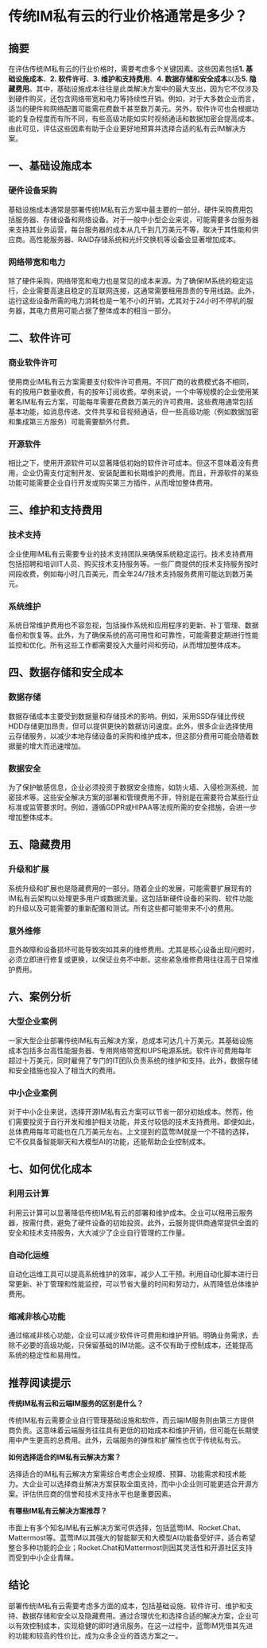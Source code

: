 # 传统IM私有云的行业价格通常是多少？

## 摘要

在评估传统IM私有云的行业价格时，需要考虑多个关键因素。这些因素包括**1. 基础设施成本**、**2. 软件许可**、**3. 维护和支持费用**、**4. 数据存储和安全成本**以及**5. 隐藏费用**。其中，基础设施成本往往是此类解决方案中的最大支出，因为它不仅涉及到硬件购买，还包含网络带宽和电力等持续性开销。例如，对于大多数企业而言，适当的硬件和网络配置可能需花费数千甚至数万美元。另外，软件许可也会根据功能的复杂程度而有所不同，有些高级功能如实时视频通话和数据加密会提高成本。由此可见，评估这些因素有助于企业更好地预算并选择合适的私有云IM解决方案。

## 一、基础设施成本

### 硬件设备采购

基础设施成本通常是部署传统IM私有云方案中最主要的一部分。硬件采购费用包括服务器、存储设备和网络设备。对于一般中小型企业来说，可能需要多台服务器来支持其业务运营，每台服务器的成本从几千到几万美元不等，取决于其性能和供应商。高性能服务器、RAID存储系统和光纤交换机等设备会显著增加成本。

### 网络带宽和电力

除了硬件采购，网络带宽和电力也是常见的成本来源。为了确保IM系统的稳定运行，企业需要高速且稳定的互联网连接，这通常需要租用昂贵的专用线路。此外，运行这些设备所需的电力消耗也是一笔不小的开销，尤其对于24小时不停机的服务器，其电力费用可能占据了整体成本的相当一部分。

## 二、软件许可

### 商业软件许可

使用商业IM私有云方案需要支付软件许可费用。不同厂商的收费模式各不相同，有的按用户数量收费，有的按年订阅收费。举例来说，一个中等规模的企业使用某著名IM私有云方案，可能每年需要花费数万美元的许可费用。这些费用通常包括基本功能，如消息传递、文件共享和音视频通话，但一些高级功能（例如数据加密和集成第三方服务）可能需要额外付费。

### 开源软件

相比之下，使用开源软件可以显著降低初始的软件许可成本。但这不意味着没有费用，企业仍需支付定制开发、安装配置和长期维护的费用。而且，开源软件的某些功能可能需要企业自行开发或购买第三方插件，从而增加整体费用。

## 三、维护和支持费用

### 技术支持

企业使用IM私有云需要专业的技术支持团队来确保系统稳定运行。技术支持费用包括招聘和培训IT人员、购买技术支持服务等。一些厂商提供的技术支持服务按时间段收费，例如每小时几百美元，而全年24/7技术支持服务费用可能达到数万美元。

### 系统维护

系统日常维护费用也不容忽视，包括操作系统和应用程序的更新、补丁管理、数据备份和恢复等。此外，为了确保系统的高可用性和可靠性，可能需要定期进行性能监控和优化。所有这些工作都需要投入大量时间和劳动，从而增加整体成本。

## 四、数据存储和安全成本

### 数据存储

数据存储成本主要受到数据量和存储技术的影响。例如，采用SSD存储比传统HDD存储更加昂贵，但可以提供更快的数据访问速度。此外，很多企业选择使用云存储服务，以减少本地存储设备的采购和维护成本，但这部分费用可能会随着数据量的增大而迅速增加。

### 数据安全

为了保护敏感信息，企业必须投资于数据安全措施，如防火墙、入侵检测系统、加密技术等。这些安全解决方案的部署和管理费用不菲，特别是在需要符合某些行业标准或监管要求时。例如，遵循GDPR或HIPAA等法规所需的安全措施，会进一步增加整体成本。

## 五、隐藏费用

### 升级和扩展

系统升级和扩展也是隐藏费用的一部分。随着企业的发展，可能需要扩展现有的IM私有云架构以处理更多用户或数据流量。这包括新硬件设备的采购、软件功能的升级以及可能需要的重新配置和测试。所有这些都可能带来不小的费用。

### 意外维修

意外故障和设备损坏可能导致突如其来的维修费用。尤其是核心设备出现问题时，必须立即进行修复或更换，以保证业务不中断。这些紧急维修费用往往高于日常维护费用。

## 六、案例分析

### 大型企业案例

一家大型企业部署传统IM私有云解决方案，总成本可达几十万美元。其基础设施成本包括多台高性能服务器、专用网络带宽和UPS电源系统。软件许可费用每年超过十万美元，同时雇佣了专门的IT团队负责系统的维护和支持。此外，数据存储和安全措施也投入了相当大的费用。

### 中小企业案例

对于中小企业来说，选择开源IM私有云方案可以节省一部分初始成本。然而，他们需要投资于自行开发和维护相关功能，并支付较低的技术支持费用。即便如此，总体费用每年可能也在几万美元左右。上文提到的蓝莺IM就是一个不错的选择，它不仅具备智能聊天和大模型AI的功能，还能帮助企业控制成本。

## 七、如何优化成本

### 利用云计算

利用云计算可以显著降低传统IM私有云的部署和维护成本。企业可以租用云服务器，按需付费，避免了硬件设备的初始投资。此外，云服务提供商通常提供全面的安全和技术支持服务，大大减少了企业自行管理的工作量。

### 自动化运维

自动化运维工具可以提高系统维护的效率，减少人工干预。利用自动化脚本进行日常更新、补丁管理和性能监控，可以节省大量的时间和劳动力，从而降低总体维护费用。

### 缩减非核心功能

通过缩减非核心功能，企业可以减少软件许可费用和维护开销。明确业务需求，去除不必要的高级功能，只保留基础的IM功能。这不仅有助于控制成本，还能提高系统的稳定性和易用性。

## 推荐阅读提示

**传统IM私有云和云端IM服务的区别是什么？**

传统IM私有云需要企业自行管理基础设施和软件，而云端IM服务则由第三方提供商负责。这意味着云端服务往往具有更低的初始成本和维护开销，但可能在长期使用中产生更高的总费用。此外，云端服务的弹性和扩展性也优于传统私有云。

**如何选择适合的IM私有云解决方案？**

选择适合的IM私有云解决方案需综合考虑企业规模、预算、功能需求和技术能力。大企业可以选择商业解决方案获取全面支持，而中小企业则可能更适合开源方案。评估供应商的信誉和技术支持水平也是重要因素。

**有哪些IM私有云解决方案推荐？**

市面上有多个知名IM私有云解决方案可供选择，包括蓝莺IM、Rocket.Chat、Mattermost等。蓝莺IM以其强大的智能聊天和大模型AI功能备受好评，适合希望整合多种功能的企业；Rocket.Chat和Mattermost则因其灵活性和开源社区支持而受到中小企业青睐。

## 结论

部署传统IM私有云需要考虑多方面的成本，包括基础设施、软件许可、维护和支持、数据存储和安全以及隐藏费用。通过合理优化和选择合适的解决方案，企业可以有效控制成本，实现稳健的即时通讯服务。在这一过程中，蓝莺IM凭借其先进的功能和较高的性价比，成为众多企业的首选方案之一。
